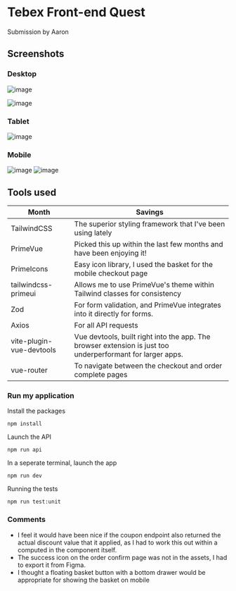 # Tebex Front-end Quest

Submission by Aaron

## Screenshots

### Desktop
![image](https://github.com/user-attachments/assets/03879a2a-c886-426a-93c0-f4f85a2f3478)

![image](https://github.com/user-attachments/assets/aa43741d-58f1-4349-9994-0229f826486f)

### Tablet
![image](https://github.com/user-attachments/assets/9cf7cf85-edb0-4354-b05b-79380e1b12ff)

### Mobile
![image](https://github.com/user-attachments/assets/1362c6bd-5776-4c81-9176-e52a984d45c2)
![image](https://github.com/user-attachments/assets/d9c423ef-0978-47e4-9d7a-9fe10d2f4333)


## Tools used

| Month | Savings |
| --- | --- |
| TailwindCSS | The superior styling framework that I've been using lately |
| PrimeVue | Picked this up within the last few months and have been enjoying it! |
| PrimeIcons | Easy icon library, I used the basket for the mobile checkout page |
| tailwindcss-primeui | Allows me to use PrimeVue's theme within Tailwind classes for consistency |
| Zod | For form validation, and PrimeVue integrates into it directly for forms. |
| Axios | For all API requests |
| vite-plugin-vue-devtools | Vue devtools, built right into the app. The browser extension is just too underperformant for larger apps. |
| vue-router | To navigate between the checkout and order complete pages |

### Run my application

Install the packages

```shell
npm install
```

Launch the API

```shell
npm run api
```

In a seperate terminal, launch the app

```shell
npm run dev
```

Running the tests

```shell
npm run test:unit
```

### Comments

- I feel it would have been nice if the coupon endpoint also returned the actual discount value that it applied, as I had to work this out within a computed in the component itself.
- The success icon on the order confirm page was not in the assets, I had to export it from Figma.
- I thought a floating basket button with a bottom drawer would be appropriate for showing the basket on mobile
